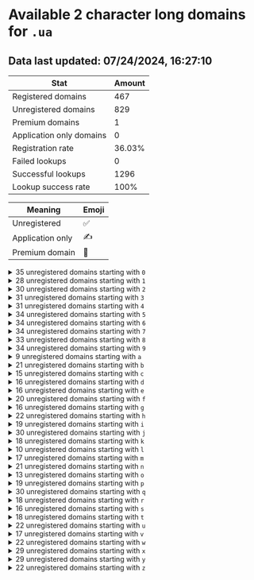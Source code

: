 # Available 2 character long domains for `.ua`

## Data last updated: 07/24/2024, 16:27:10

|Stat|Amount|
|--|--|
|Registered domains|467|
|Unregistered domains|829|
|Premium domains|1|
|Application only domains|0|
|Registration rate|36.03%|
|Failed lookups|0|
|Successful lookups|1296|
|Lookup success rate|100%|


|Meaning|Emoji|
|--|--|
|Unregistered|:white_check_mark:|
|Application only|:writing_hand:|
|Premium domain|:gem:|

<details>
<summary>35 unregistered domains starting with <bold><code>0</code></bold></summary>

|Type|Domain|
|--|--|
|:white_check_mark:|`00.ua`|
|:white_check_mark:|`02.ua`|
|:white_check_mark:|`03.ua`|
|:white_check_mark:|`04.ua`|
|:white_check_mark:|`05.ua`|
|:white_check_mark:|`06.ua`|
|:white_check_mark:|`07.ua`|
|:white_check_mark:|`08.ua`|
|:white_check_mark:|`09.ua`|
|:white_check_mark:|`0a.ua`|
|:white_check_mark:|`0b.ua`|
|:white_check_mark:|`0c.ua`|
|:white_check_mark:|`0d.ua`|
|:white_check_mark:|`0e.ua`|
|:white_check_mark:|`0f.ua`|
|:white_check_mark:|`0g.ua`|
|:white_check_mark:|`0h.ua`|
|:white_check_mark:|`0i.ua`|
|:white_check_mark:|`0j.ua`|
|:white_check_mark:|`0k.ua`|
|:white_check_mark:|`0l.ua`|
|:white_check_mark:|`0m.ua`|
|:white_check_mark:|`0n.ua`|
|:white_check_mark:|`0o.ua`|
|:white_check_mark:|`0p.ua`|
|:white_check_mark:|`0q.ua`|
|:white_check_mark:|`0r.ua`|
|:white_check_mark:|`0s.ua`|
|:white_check_mark:|`0t.ua`|
|:white_check_mark:|`0u.ua`|
|:white_check_mark:|`0v.ua`|
|:white_check_mark:|`0w.ua`|
|:white_check_mark:|`0x.ua`|
|:white_check_mark:|`0y.ua`|
|:white_check_mark:|`0z.ua`|
</details>
<details>
<summary>28 unregistered domains starting with <bold><code>1</code></bold></summary>

|Type|Domain|
|--|--|
|:white_check_mark:|`12.ua`|
|:white_check_mark:|`14.ua`|
|:white_check_mark:|`15.ua`|
|:white_check_mark:|`16.ua`|
|:white_check_mark:|`17.ua`|
|:white_check_mark:|`18.ua`|
|:white_check_mark:|`19.ua`|
|:white_check_mark:|`1b.ua`|
|:white_check_mark:|`1e.ua`|
|:white_check_mark:|`1f.ua`|
|:white_check_mark:|`1g.ua`|
|:white_check_mark:|`1i.ua`|
|:white_check_mark:|`1j.ua`|
|:white_check_mark:|`1k.ua`|
|:white_check_mark:|`1l.ua`|
|:white_check_mark:|`1n.ua`|
|:white_check_mark:|`1o.ua`|
|:white_check_mark:|`1p.ua`|
|:white_check_mark:|`1q.ua`|
|:white_check_mark:|`1r.ua`|
|:white_check_mark:|`1s.ua`|
|:white_check_mark:|`1t.ua`|
|:white_check_mark:|`1u.ua`|
|:white_check_mark:|`1v.ua`|
|:white_check_mark:|`1w.ua`|
|:white_check_mark:|`1x.ua`|
|:white_check_mark:|`1y.ua`|
|:white_check_mark:|`1z.ua`|
</details>
<details>
<summary>30 unregistered domains starting with <bold><code>2</code></bold></summary>

|Type|Domain|
|--|--|
|:white_check_mark:|`21.ua`|
|:white_check_mark:|`22.ua`|
|:white_check_mark:|`25.ua`|
|:white_check_mark:|`26.ua`|
|:white_check_mark:|`28.ua`|
|:white_check_mark:|`29.ua`|
|:white_check_mark:|`2a.ua`|
|:white_check_mark:|`2b.ua`|
|:white_check_mark:|`2c.ua`|
|:white_check_mark:|`2d.ua`|
|:white_check_mark:|`2f.ua`|
|:white_check_mark:|`2g.ua`|
|:white_check_mark:|`2h.ua`|
|:white_check_mark:|`2i.ua`|
|:white_check_mark:|`2j.ua`|
|:white_check_mark:|`2l.ua`|
|:white_check_mark:|`2m.ua`|
|:white_check_mark:|`2n.ua`|
|:white_check_mark:|`2o.ua`|
|:white_check_mark:|`2p.ua`|
|:white_check_mark:|`2q.ua`|
|:white_check_mark:|`2r.ua`|
|:white_check_mark:|`2s.ua`|
|:white_check_mark:|`2t.ua`|
|:white_check_mark:|`2u.ua`|
|:white_check_mark:|`2v.ua`|
|:white_check_mark:|`2w.ua`|
|:white_check_mark:|`2x.ua`|
|:white_check_mark:|`2y.ua`|
|:white_check_mark:|`2z.ua`|
</details>
<details>
<summary>31 unregistered domains starting with <bold><code>3</code></bold></summary>

|Type|Domain|
|--|--|
|:white_check_mark:|`30.ua`|
|:white_check_mark:|`31.ua`|
|:white_check_mark:|`32.ua`|
|:white_check_mark:|`33.ua`|
|:white_check_mark:|`34.ua`|
|:white_check_mark:|`35.ua`|
|:white_check_mark:|`36.ua`|
|:white_check_mark:|`37.ua`|
|:white_check_mark:|`38.ua`|
|:white_check_mark:|`39.ua`|
|:white_check_mark:|`3a.ua`|
|:white_check_mark:|`3b.ua`|
|:white_check_mark:|`3c.ua`|
|:white_check_mark:|`3e.ua`|
|:white_check_mark:|`3h.ua`|
|:white_check_mark:|`3j.ua`|
|:white_check_mark:|`3k.ua`|
|:white_check_mark:|`3l.ua`|
|:white_check_mark:|`3n.ua`|
|:white_check_mark:|`3o.ua`|
|:white_check_mark:|`3p.ua`|
|:white_check_mark:|`3q.ua`|
|:white_check_mark:|`3r.ua`|
|:white_check_mark:|`3s.ua`|
|:white_check_mark:|`3t.ua`|
|:white_check_mark:|`3u.ua`|
|:white_check_mark:|`3v.ua`|
|:white_check_mark:|`3w.ua`|
|:white_check_mark:|`3x.ua`|
|:white_check_mark:|`3y.ua`|
|:white_check_mark:|`3z.ua`|
</details>
<details>
<summary>31 unregistered domains starting with <bold><code>4</code></bold></summary>

|Type|Domain|
|--|--|
|:white_check_mark:|`40.ua`|
|:white_check_mark:|`41.ua`|
|:white_check_mark:|`42.ua`|
|:white_check_mark:|`43.ua`|
|:white_check_mark:|`45.ua`|
|:white_check_mark:|`46.ua`|
|:white_check_mark:|`47.ua`|
|:white_check_mark:|`48.ua`|
|:white_check_mark:|`49.ua`|
|:white_check_mark:|`4a.ua`|
|:white_check_mark:|`4c.ua`|
|:white_check_mark:|`4d.ua`|
|:white_check_mark:|`4e.ua`|
|:white_check_mark:|`4g.ua`|
|:white_check_mark:|`4h.ua`|
|:white_check_mark:|`4i.ua`|
|:white_check_mark:|`4j.ua`|
|:white_check_mark:|`4k.ua`|
|:white_check_mark:|`4l.ua`|
|:white_check_mark:|`4n.ua`|
|:white_check_mark:|`4o.ua`|
|:white_check_mark:|`4p.ua`|
|:white_check_mark:|`4q.ua`|
|:white_check_mark:|`4r.ua`|
|:white_check_mark:|`4t.ua`|
|:white_check_mark:|`4u.ua`|
|:white_check_mark:|`4v.ua`|
|:white_check_mark:|`4w.ua`|
|:white_check_mark:|`4x.ua`|
|:white_check_mark:|`4y.ua`|
|:white_check_mark:|`4z.ua`|
</details>
<details>
<summary>34 unregistered domains starting with <bold><code>5</code></bold></summary>

|Type|Domain|
|--|--|
|:white_check_mark:|`50.ua`|
|:white_check_mark:|`51.ua`|
|:white_check_mark:|`52.ua`|
|:white_check_mark:|`53.ua`|
|:white_check_mark:|`54.ua`|
|:white_check_mark:|`55.ua`|
|:white_check_mark:|`56.ua`|
|:white_check_mark:|`57.ua`|
|:white_check_mark:|`58.ua`|
|:white_check_mark:|`59.ua`|
|:white_check_mark:|`5a.ua`|
|:white_check_mark:|`5b.ua`|
|:white_check_mark:|`5c.ua`|
|:white_check_mark:|`5d.ua`|
|:white_check_mark:|`5e.ua`|
|:white_check_mark:|`5f.ua`|
|:white_check_mark:|`5h.ua`|
|:white_check_mark:|`5i.ua`|
|:white_check_mark:|`5j.ua`|
|:white_check_mark:|`5k.ua`|
|:white_check_mark:|`5l.ua`|
|:white_check_mark:|`5m.ua`|
|:white_check_mark:|`5n.ua`|
|:white_check_mark:|`5o.ua`|
|:white_check_mark:|`5p.ua`|
|:white_check_mark:|`5q.ua`|
|:white_check_mark:|`5r.ua`|
|:white_check_mark:|`5s.ua`|
|:white_check_mark:|`5t.ua`|
|:white_check_mark:|`5u.ua`|
|:white_check_mark:|`5v.ua`|
|:white_check_mark:|`5w.ua`|
|:white_check_mark:|`5y.ua`|
|:white_check_mark:|`5z.ua`|
</details>
<details>
<summary>34 unregistered domains starting with <bold><code>6</code></bold></summary>

|Type|Domain|
|--|--|
|:white_check_mark:|`60.ua`|
|:white_check_mark:|`61.ua`|
|:white_check_mark:|`63.ua`|
|:white_check_mark:|`64.ua`|
|:white_check_mark:|`65.ua`|
|:white_check_mark:|`66.ua`|
|:white_check_mark:|`67.ua`|
|:white_check_mark:|`68.ua`|
|:white_check_mark:|`6a.ua`|
|:white_check_mark:|`6b.ua`|
|:white_check_mark:|`6c.ua`|
|:white_check_mark:|`6d.ua`|
|:white_check_mark:|`6e.ua`|
|:white_check_mark:|`6f.ua`|
|:white_check_mark:|`6g.ua`|
|:white_check_mark:|`6h.ua`|
|:white_check_mark:|`6i.ua`|
|:white_check_mark:|`6j.ua`|
|:white_check_mark:|`6k.ua`|
|:white_check_mark:|`6l.ua`|
|:white_check_mark:|`6m.ua`|
|:white_check_mark:|`6n.ua`|
|:white_check_mark:|`6o.ua`|
|:white_check_mark:|`6p.ua`|
|:white_check_mark:|`6q.ua`|
|:white_check_mark:|`6r.ua`|
|:white_check_mark:|`6s.ua`|
|:white_check_mark:|`6t.ua`|
|:white_check_mark:|`6u.ua`|
|:white_check_mark:|`6v.ua`|
|:white_check_mark:|`6w.ua`|
|:white_check_mark:|`6x.ua`|
|:white_check_mark:|`6y.ua`|
|:white_check_mark:|`6z.ua`|
</details>
<details>
<summary>34 unregistered domains starting with <bold><code>7</code></bold></summary>

|Type|Domain|
|--|--|
|:white_check_mark:|`70.ua`|
|:white_check_mark:|`71.ua`|
|:white_check_mark:|`72.ua`|
|:white_check_mark:|`73.ua`|
|:white_check_mark:|`74.ua`|
|:white_check_mark:|`75.ua`|
|:white_check_mark:|`76.ua`|
|:white_check_mark:|`77.ua`|
|:white_check_mark:|`78.ua`|
|:white_check_mark:|`79.ua`|
|:white_check_mark:|`7a.ua`|
|:white_check_mark:|`7b.ua`|
|:white_check_mark:|`7c.ua`|
|:white_check_mark:|`7d.ua`|
|:white_check_mark:|`7e.ua`|
|:white_check_mark:|`7f.ua`|
|:white_check_mark:|`7h.ua`|
|:white_check_mark:|`7i.ua`|
|:white_check_mark:|`7j.ua`|
|:white_check_mark:|`7l.ua`|
|:white_check_mark:|`7m.ua`|
|:white_check_mark:|`7n.ua`|
|:white_check_mark:|`7o.ua`|
|:white_check_mark:|`7p.ua`|
|:white_check_mark:|`7q.ua`|
|:white_check_mark:|`7r.ua`|
|:white_check_mark:|`7s.ua`|
|:white_check_mark:|`7t.ua`|
|:white_check_mark:|`7u.ua`|
|:white_check_mark:|`7v.ua`|
|:white_check_mark:|`7w.ua`|
|:white_check_mark:|`7x.ua`|
|:white_check_mark:|`7y.ua`|
|:white_check_mark:|`7z.ua`|
</details>
<details>
<summary>33 unregistered domains starting with <bold><code>8</code></bold></summary>

|Type|Domain|
|--|--|
|:white_check_mark:|`80.ua`|
|:white_check_mark:|`81.ua`|
|:white_check_mark:|`82.ua`|
|:white_check_mark:|`83.ua`|
|:white_check_mark:|`84.ua`|
|:white_check_mark:|`85.ua`|
|:white_check_mark:|`86.ua`|
|:white_check_mark:|`87.ua`|
|:white_check_mark:|`89.ua`|
|:white_check_mark:|`8b.ua`|
|:white_check_mark:|`8c.ua`|
|:white_check_mark:|`8d.ua`|
|:white_check_mark:|`8e.ua`|
|:white_check_mark:|`8f.ua`|
|:white_check_mark:|`8g.ua`|
|:white_check_mark:|`8h.ua`|
|:white_check_mark:|`8i.ua`|
|:white_check_mark:|`8j.ua`|
|:white_check_mark:|`8k.ua`|
|:white_check_mark:|`8l.ua`|
|:white_check_mark:|`8m.ua`|
|:white_check_mark:|`8n.ua`|
|:white_check_mark:|`8o.ua`|
|:white_check_mark:|`8q.ua`|
|:white_check_mark:|`8r.ua`|
|:white_check_mark:|`8s.ua`|
|:white_check_mark:|`8t.ua`|
|:white_check_mark:|`8u.ua`|
|:white_check_mark:|`8v.ua`|
|:white_check_mark:|`8w.ua`|
|:white_check_mark:|`8x.ua`|
|:white_check_mark:|`8y.ua`|
|:white_check_mark:|`8z.ua`|
</details>
<details>
<summary>34 unregistered domains starting with <bold><code>9</code></bold></summary>

|Type|Domain|
|--|--|
|:white_check_mark:|`91.ua`|
|:white_check_mark:|`92.ua`|
|:white_check_mark:|`93.ua`|
|:white_check_mark:|`94.ua`|
|:white_check_mark:|`95.ua`|
|:white_check_mark:|`96.ua`|
|:white_check_mark:|`97.ua`|
|:white_check_mark:|`98.ua`|
|:white_check_mark:|`9a.ua`|
|:white_check_mark:|`9b.ua`|
|:white_check_mark:|`9c.ua`|
|:white_check_mark:|`9d.ua`|
|:white_check_mark:|`9e.ua`|
|:white_check_mark:|`9f.ua`|
|:white_check_mark:|`9g.ua`|
|:white_check_mark:|`9h.ua`|
|:white_check_mark:|`9i.ua`|
|:white_check_mark:|`9j.ua`|
|:white_check_mark:|`9k.ua`|
|:white_check_mark:|`9l.ua`|
|:white_check_mark:|`9m.ua`|
|:white_check_mark:|`9n.ua`|
|:white_check_mark:|`9o.ua`|
|:white_check_mark:|`9p.ua`|
|:white_check_mark:|`9q.ua`|
|:white_check_mark:|`9r.ua`|
|:white_check_mark:|`9s.ua`|
|:white_check_mark:|`9t.ua`|
|:white_check_mark:|`9u.ua`|
|:white_check_mark:|`9v.ua`|
|:white_check_mark:|`9w.ua`|
|:white_check_mark:|`9x.ua`|
|:white_check_mark:|`9y.ua`|
|:white_check_mark:|`9z.ua`|
</details>
<details>
<summary>9 unregistered domains starting with <bold><code>a</code></bold></summary>

|Type|Domain|
|--|--|
|:white_check_mark:|`a0.ua`|
|:white_check_mark:|`a2.ua`|
|:white_check_mark:|`a3.ua`|
|:white_check_mark:|`a6.ua`|
|:white_check_mark:|`a8.ua`|
|:white_check_mark:|`a9.ua`|
|:white_check_mark:|`aj.ua`|
|:white_check_mark:|`aw.ua`|
|:white_check_mark:|`ay.ua`|
</details>
<details>
<summary>21 unregistered domains starting with <bold><code>b</code></bold></summary>

|Type|Domain|
|--|--|
|:white_check_mark:|`b0.ua`|
|:white_check_mark:|`b1.ua`|
|:white_check_mark:|`b3.ua`|
|:white_check_mark:|`b4.ua`|
|:white_check_mark:|`b5.ua`|
|:white_check_mark:|`b6.ua`|
|:white_check_mark:|`b7.ua`|
|:white_check_mark:|`b8.ua`|
|:white_check_mark:|`b9.ua`|
|:white_check_mark:|`ba.ua`|
|:white_check_mark:|`bc.ua`|
|:white_check_mark:|`bd.ua`|
|:white_check_mark:|`bf.ua`|
|:white_check_mark:|`bj.ua`|
|:white_check_mark:|`bq.ua`|
|:white_check_mark:|`br.ua`|
|:white_check_mark:|`bu.ua`|
|:white_check_mark:|`bw.ua`|
|:white_check_mark:|`bx.ua`|
|:white_check_mark:|`by.ua`|
|:white_check_mark:|`bz.ua`|
</details>
<details>
<summary>15 unregistered domains starting with <bold><code>c</code></bold></summary>

|Type|Domain|
|--|--|
|:white_check_mark:|`c0.ua`|
|:white_check_mark:|`c1.ua`|
|:white_check_mark:|`c2.ua`|
|:white_check_mark:|`c3.ua`|
|:white_check_mark:|`c4.ua`|
|:white_check_mark:|`c5.ua`|
|:white_check_mark:|`c6.ua`|
|:white_check_mark:|`c7.ua`|
|:white_check_mark:|`c8.ua`|
|:white_check_mark:|`c9.ua`|
|:white_check_mark:|`cg.ua`|
|:white_check_mark:|`cj.ua`|
|:white_check_mark:|`cw.ua`|
|:white_check_mark:|`cy.ua`|
|:white_check_mark:|`cz.ua`|
</details>
<details>
<summary>16 unregistered domains starting with <bold><code>d</code></bold></summary>

|Type|Domain|
|--|--|
|:white_check_mark:|`d0.ua`|
|:white_check_mark:|`d3.ua`|
|:white_check_mark:|`d4.ua`|
|:white_check_mark:|`d6.ua`|
|:white_check_mark:|`d7.ua`|
|:white_check_mark:|`d8.ua`|
|:white_check_mark:|`d9.ua`|
|:white_check_mark:|`dd.ua`|
|:white_check_mark:|`dg.ua`|
|:white_check_mark:|`dh.ua`|
|:white_check_mark:|`dq.ua`|
|:white_check_mark:|`dr.ua`|
|:white_check_mark:|`du.ua`|
|:white_check_mark:|`dv.ua`|
|:white_check_mark:|`dx.ua`|
|:white_check_mark:|`dy.ua`|
</details>
<details>
<summary>16 unregistered domains starting with <bold><code>e</code></bold></summary>

|Type|Domain|
|--|--|
|:white_check_mark:|`e0.ua`|
|:white_check_mark:|`e1.ua`|
|:white_check_mark:|`e2.ua`|
|:white_check_mark:|`e3.ua`|
|:white_check_mark:|`e4.ua`|
|:white_check_mark:|`e6.ua`|
|:white_check_mark:|`e7.ua`|
|:white_check_mark:|`e8.ua`|
|:white_check_mark:|`e9.ua`|
|:white_check_mark:|`eg.ua`|
|:white_check_mark:|`eh.ua`|
|:white_check_mark:|`em.ua`|
|:white_check_mark:|`en.ua`|
|:white_check_mark:|`ew.ua`|
|:white_check_mark:|`ey.ua`|
|:white_check_mark:|`ez.ua`|
</details>
<details>
<summary>20 unregistered domains starting with <bold><code>f</code></bold></summary>

|Type|Domain|
|--|--|
|:white_check_mark:|`f0.ua`|
|:white_check_mark:|`f1.ua`|
|:white_check_mark:|`f2.ua`|
|:white_check_mark:|`f3.ua`|
|:white_check_mark:|`f4.ua`|
|:white_check_mark:|`f6.ua`|
|:white_check_mark:|`f7.ua`|
|:white_check_mark:|`f8.ua`|
|:white_check_mark:|`f9.ua`|
|:white_check_mark:|`fc.ua`|
|:white_check_mark:|`fd.ua`|
|:white_check_mark:|`fe.ua`|
|:white_check_mark:|`fi.ua`|
|:white_check_mark:|`fk.ua`|
|:white_check_mark:|`fp.ua`|
|:white_check_mark:|`fs.ua`|
|:white_check_mark:|`fu.ua`|
|:white_check_mark:|`fx.ua`|
|:white_check_mark:|`fy.ua`|
|:white_check_mark:|`fz.ua`|
</details>
<details>
<summary>16 unregistered domains starting with <bold><code>g</code></bold></summary>

|Type|Domain|
|--|--|
|:white_check_mark:|`g0.ua`|
|:white_check_mark:|`g1.ua`|
|:white_check_mark:|`g2.ua`|
|:white_check_mark:|`g3.ua`|
|:white_check_mark:|`g4.ua`|
|:white_check_mark:|`g5.ua`|
|:white_check_mark:|`g6.ua`|
|:white_check_mark:|`g7.ua`|
|:white_check_mark:|`g8.ua`|
|:white_check_mark:|`g9.ua`|
|:white_check_mark:|`gb.ua`|
|:white_check_mark:|`gf.ua`|
|:white_check_mark:|`gj.ua`|
|:white_check_mark:|`gu.ua`|
|:white_check_mark:|`gx.ua`|
|:white_check_mark:|`gy.ua`|
</details>
<details>
<summary>22 unregistered domains starting with <bold><code>h</code></bold></summary>

|Type|Domain|
|--|--|
|:white_check_mark:|`h0.ua`|
|:white_check_mark:|`h1.ua`|
|:white_check_mark:|`h3.ua`|
|:white_check_mark:|`h4.ua`|
|:white_check_mark:|`h5.ua`|
|:white_check_mark:|`h6.ua`|
|:white_check_mark:|`h7.ua`|
|:white_check_mark:|`h8.ua`|
|:white_check_mark:|`h9.ua`|
|:white_check_mark:|`ha.ua`|
|:white_check_mark:|`he.ua`|
|:white_check_mark:|`hg.ua`|
|:white_check_mark:|`hj.ua`|
|:white_check_mark:|`hk.ua`|
|:white_check_mark:|`hl.ua`|
|:white_check_mark:|`hn.ua`|
|:white_check_mark:|`hq.ua`|
|:white_check_mark:|`hs.ua`|
|:white_check_mark:|`hu.ua`|
|:white_check_mark:|`hx.ua`|
|:white_check_mark:|`hy.ua`|
|:white_check_mark:|`hz.ua`|
</details>
<details>
<summary>19 unregistered domains starting with <bold><code>i</code></bold></summary>

|Type|Domain|
|--|--|
|:white_check_mark:|`i0.ua`|
|:white_check_mark:|`i1.ua`|
|:white_check_mark:|`i2.ua`|
|:white_check_mark:|`i3.ua`|
|:white_check_mark:|`i4.ua`|
|:white_check_mark:|`i5.ua`|
|:white_check_mark:|`i6.ua`|
|:white_check_mark:|`i7.ua`|
|:white_check_mark:|`i8.ua`|
|:white_check_mark:|`i9.ua`|
|:white_check_mark:|`ih.ua`|
|:white_check_mark:|`ij.ua`|
|:white_check_mark:|`ik.ua`|
|:white_check_mark:|`il.ua`|
|:white_check_mark:|`ip.ua`|
|:white_check_mark:|`ir.ua`|
|:white_check_mark:|`iu.ua`|
|:white_check_mark:|`iw.ua`|
|:white_check_mark:|`iy.ua`|
</details>
<details>
<summary>30 unregistered domains starting with <bold><code>j</code></bold></summary>

|Type|Domain|
|--|--|
|:white_check_mark:|`j0.ua`|
|:white_check_mark:|`j1.ua`|
|:white_check_mark:|`j2.ua`|
|:white_check_mark:|`j3.ua`|
|:white_check_mark:|`j4.ua`|
|:white_check_mark:|`j5.ua`|
|:white_check_mark:|`j6.ua`|
|:white_check_mark:|`j7.ua`|
|:white_check_mark:|`j8.ua`|
|:white_check_mark:|`j9.ua`|
|:white_check_mark:|`ja.ua`|
|:white_check_mark:|`jc.ua`|
|:white_check_mark:|`je.ua`|
|:white_check_mark:|`jf.ua`|
|:white_check_mark:|`jg.ua`|
|:white_check_mark:|`jh.ua`|
|:white_check_mark:|`ji.ua`|
|:white_check_mark:|`jk.ua`|
|:white_check_mark:|`jl.ua`|
|:white_check_mark:|`jn.ua`|
|:white_check_mark:|`jo.ua`|
|:white_check_mark:|`jp.ua`|
|:white_check_mark:|`jq.ua`|
|:white_check_mark:|`jr.ua`|
|:white_check_mark:|`jt.ua`|
|:white_check_mark:|`ju.ua`|
|:white_check_mark:|`jv.ua`|
|:white_check_mark:|`jw.ua`|
|:white_check_mark:|`jy.ua`|
|:white_check_mark:|`jz.ua`|
</details>
<details>
<summary>18 unregistered domains starting with <bold><code>k</code></bold></summary>

|Type|Domain|
|--|--|
|:white_check_mark:|`k0.ua`|
|:white_check_mark:|`k3.ua`|
|:white_check_mark:|`k4.ua`|
|:white_check_mark:|`k5.ua`|
|:white_check_mark:|`k6.ua`|
|:white_check_mark:|`k8.ua`|
|:white_check_mark:|`k9.ua`|
|:white_check_mark:|`kb.ua`|
|:white_check_mark:|`kc.ua`|
|:white_check_mark:|`ke.ua`|
|:white_check_mark:|`ki.ua`|
|:white_check_mark:|`kj.ua`|
|:white_check_mark:|`kk.ua`|
|:white_check_mark:|`kl.ua`|
|:white_check_mark:|`kq.ua`|
|:white_check_mark:|`kx.ua`|
|:white_check_mark:|`ky.ua`|
|:white_check_mark:|`kz.ua`|
</details>
<details>
<summary>10 unregistered domains starting with <bold><code>l</code></bold></summary>

|Type|Domain|
|--|--|
|:white_check_mark:|`l0.ua`|
|:white_check_mark:|`l2.ua`|
|:white_check_mark:|`l3.ua`|
|:white_check_mark:|`l6.ua`|
|:white_check_mark:|`l9.ua`|
|:white_check_mark:|`le.ua`|
|:white_check_mark:|`lj.ua`|
|:white_check_mark:|`lq.ua`|
|:white_check_mark:|`lr.ua`|
|:white_check_mark:|`lz.ua`|
</details>
<details>
<summary>17 unregistered domains starting with <bold><code>m</code></bold></summary>

|Type|Domain|
|--|--|
|:white_check_mark:|`m0.ua`|
|:gem:|`m2.ua`|
|:white_check_mark:|`m4.ua`|
|:white_check_mark:|`m5.ua`|
|:white_check_mark:|`m6.ua`|
|:white_check_mark:|`m8.ua`|
|:white_check_mark:|`m9.ua`|
|:white_check_mark:|`mb.ua`|
|:white_check_mark:|`mc.ua`|
|:white_check_mark:|`mf.ua`|
|:white_check_mark:|`mh.ua`|
|:white_check_mark:|`ml.ua`|
|:white_check_mark:|`mn.ua`|
|:white_check_mark:|`mq.ua`|
|:white_check_mark:|`ms.ua`|
|:white_check_mark:|`mu.ua`|
|:white_check_mark:|`mv.ua`|
</details>
<details>
<summary>21 unregistered domains starting with <bold><code>n</code></bold></summary>

|Type|Domain|
|--|--|
|:white_check_mark:|`n0.ua`|
|:white_check_mark:|`n3.ua`|
|:white_check_mark:|`n4.ua`|
|:white_check_mark:|`n5.ua`|
|:white_check_mark:|`n6.ua`|
|:white_check_mark:|`n7.ua`|
|:white_check_mark:|`n8.ua`|
|:white_check_mark:|`n9.ua`|
|:white_check_mark:|`na.ua`|
|:white_check_mark:|`ne.ua`|
|:white_check_mark:|`ng.ua`|
|:white_check_mark:|`nh.ua`|
|:white_check_mark:|`nj.ua`|
|:white_check_mark:|`nm.ua`|
|:white_check_mark:|`no.ua`|
|:white_check_mark:|`nq.ua`|
|:white_check_mark:|`nr.ua`|
|:white_check_mark:|`nu.ua`|
|:white_check_mark:|`nw.ua`|
|:white_check_mark:|`nx.ua`|
|:white_check_mark:|`ny.ua`|
</details>
<details>
<summary>13 unregistered domains starting with <bold><code>o</code></bold></summary>

|Type|Domain|
|--|--|
|:white_check_mark:|`o0.ua`|
|:white_check_mark:|`o1.ua`|
|:white_check_mark:|`o4.ua`|
|:white_check_mark:|`o6.ua`|
|:white_check_mark:|`o7.ua`|
|:white_check_mark:|`o8.ua`|
|:white_check_mark:|`o9.ua`|
|:white_check_mark:|`oe.ua`|
|:white_check_mark:|`oi.ua`|
|:white_check_mark:|`oo.ua`|
|:white_check_mark:|`oq.ua`|
|:white_check_mark:|`ou.ua`|
|:white_check_mark:|`oy.ua`|
</details>
<details>
<summary>19 unregistered domains starting with <bold><code>p</code></bold></summary>

|Type|Domain|
|--|--|
|:white_check_mark:|`p0.ua`|
|:white_check_mark:|`p1.ua`|
|:white_check_mark:|`p2.ua`|
|:white_check_mark:|`p3.ua`|
|:white_check_mark:|`p4.ua`|
|:white_check_mark:|`p5.ua`|
|:white_check_mark:|`p6.ua`|
|:white_check_mark:|`p7.ua`|
|:white_check_mark:|`p8.ua`|
|:white_check_mark:|`p9.ua`|
|:white_check_mark:|`pf.ua`|
|:white_check_mark:|`pj.ua`|
|:white_check_mark:|`pn.ua`|
|:white_check_mark:|`po.ua`|
|:white_check_mark:|`pq.ua`|
|:white_check_mark:|`ps.ua`|
|:white_check_mark:|`pu.ua`|
|:white_check_mark:|`pw.ua`|
|:white_check_mark:|`py.ua`|
</details>
<details>
<summary>30 unregistered domains starting with <bold><code>q</code></bold></summary>

|Type|Domain|
|--|--|
|:white_check_mark:|`q0.ua`|
|:white_check_mark:|`q1.ua`|
|:white_check_mark:|`q2.ua`|
|:white_check_mark:|`q3.ua`|
|:white_check_mark:|`q4.ua`|
|:white_check_mark:|`q5.ua`|
|:white_check_mark:|`q6.ua`|
|:white_check_mark:|`q7.ua`|
|:white_check_mark:|`q8.ua`|
|:white_check_mark:|`q9.ua`|
|:white_check_mark:|`qb.ua`|
|:white_check_mark:|`qc.ua`|
|:white_check_mark:|`qe.ua`|
|:white_check_mark:|`qf.ua`|
|:white_check_mark:|`qg.ua`|
|:white_check_mark:|`qh.ua`|
|:white_check_mark:|`qi.ua`|
|:white_check_mark:|`qj.ua`|
|:white_check_mark:|`ql.ua`|
|:white_check_mark:|`qm.ua`|
|:white_check_mark:|`qn.ua`|
|:white_check_mark:|`qo.ua`|
|:white_check_mark:|`qq.ua`|
|:white_check_mark:|`qt.ua`|
|:white_check_mark:|`qu.ua`|
|:white_check_mark:|`qv.ua`|
|:white_check_mark:|`qw.ua`|
|:white_check_mark:|`qx.ua`|
|:white_check_mark:|`qy.ua`|
|:white_check_mark:|`qz.ua`|
</details>
<details>
<summary>18 unregistered domains starting with <bold><code>r</code></bold></summary>

|Type|Domain|
|--|--|
|:white_check_mark:|`r0.ua`|
|:white_check_mark:|`r1.ua`|
|:white_check_mark:|`r2.ua`|
|:white_check_mark:|`r3.ua`|
|:white_check_mark:|`r4.ua`|
|:white_check_mark:|`r5.ua`|
|:white_check_mark:|`r6.ua`|
|:white_check_mark:|`r7.ua`|
|:white_check_mark:|`r8.ua`|
|:white_check_mark:|`r9.ua`|
|:white_check_mark:|`rc.ua`|
|:white_check_mark:|`rf.ua`|
|:white_check_mark:|`ri.ua`|
|:white_check_mark:|`rj.ua`|
|:white_check_mark:|`ro.ua`|
|:white_check_mark:|`rq.ua`|
|:white_check_mark:|`rw.ua`|
|:white_check_mark:|`ry.ua`|
</details>
<details>
<summary>16 unregistered domains starting with <bold><code>s</code></bold></summary>

|Type|Domain|
|--|--|
|:white_check_mark:|`s0.ua`|
|:white_check_mark:|`s2.ua`|
|:white_check_mark:|`s4.ua`|
|:white_check_mark:|`s5.ua`|
|:white_check_mark:|`s6.ua`|
|:white_check_mark:|`s7.ua`|
|:white_check_mark:|`s8.ua`|
|:white_check_mark:|`s9.ua`|
|:white_check_mark:|`sh.ua`|
|:white_check_mark:|`sj.ua`|
|:white_check_mark:|`sn.ua`|
|:white_check_mark:|`sq.ua`|
|:white_check_mark:|`sr.ua`|
|:white_check_mark:|`su.ua`|
|:white_check_mark:|`sw.ua`|
|:white_check_mark:|`sx.ua`|
</details>
<details>
<summary>18 unregistered domains starting with <bold><code>t</code></bold></summary>

|Type|Domain|
|--|--|
|:white_check_mark:|`t0.ua`|
|:white_check_mark:|`t2.ua`|
|:white_check_mark:|`t3.ua`|
|:white_check_mark:|`t4.ua`|
|:white_check_mark:|`t5.ua`|
|:white_check_mark:|`t6.ua`|
|:white_check_mark:|`t7.ua`|
|:white_check_mark:|`t8.ua`|
|:white_check_mark:|`t9.ua`|
|:white_check_mark:|`tc.ua`|
|:white_check_mark:|`td.ua`|
|:white_check_mark:|`tf.ua`|
|:white_check_mark:|`tg.ua`|
|:white_check_mark:|`th.ua`|
|:white_check_mark:|`tq.ua`|
|:white_check_mark:|`tr.ua`|
|:white_check_mark:|`tx.ua`|
|:white_check_mark:|`ty.ua`|
</details>
<details>
<summary>22 unregistered domains starting with <bold><code>u</code></bold></summary>

|Type|Domain|
|--|--|
|:white_check_mark:|`u0.ua`|
|:white_check_mark:|`u1.ua`|
|:white_check_mark:|`u3.ua`|
|:white_check_mark:|`u4.ua`|
|:white_check_mark:|`u5.ua`|
|:white_check_mark:|`u6.ua`|
|:white_check_mark:|`u7.ua`|
|:white_check_mark:|`u8.ua`|
|:white_check_mark:|`u9.ua`|
|:white_check_mark:|`uc.ua`|
|:white_check_mark:|`ug.ua`|
|:white_check_mark:|`ui.ua`|
|:white_check_mark:|`uj.ua`|
|:white_check_mark:|`uk.ua`|
|:white_check_mark:|`ul.ua`|
|:white_check_mark:|`um.ua`|
|:white_check_mark:|`uo.ua`|
|:white_check_mark:|`up.ua`|
|:white_check_mark:|`uq.ua`|
|:white_check_mark:|`ur.ua`|
|:white_check_mark:|`uw.ua`|
|:white_check_mark:|`uy.ua`|
</details>
<details>
<summary>17 unregistered domains starting with <bold><code>v</code></bold></summary>

|Type|Domain|
|--|--|
|:white_check_mark:|`v0.ua`|
|:white_check_mark:|`v1.ua`|
|:white_check_mark:|`v3.ua`|
|:white_check_mark:|`v4.ua`|
|:white_check_mark:|`v5.ua`|
|:white_check_mark:|`v6.ua`|
|:white_check_mark:|`v8.ua`|
|:white_check_mark:|`ve.ua`|
|:white_check_mark:|`vf.ua`|
|:white_check_mark:|`vh.ua`|
|:white_check_mark:|`vi.ua`|
|:white_check_mark:|`vl.ua`|
|:white_check_mark:|`vo.ua`|
|:white_check_mark:|`vq.ua`|
|:white_check_mark:|`vt.ua`|
|:white_check_mark:|`vu.ua`|
|:white_check_mark:|`vy.ua`|
</details>
<details>
<summary>22 unregistered domains starting with <bold><code>w</code></bold></summary>

|Type|Domain|
|--|--|
|:white_check_mark:|`w0.ua`|
|:white_check_mark:|`w2.ua`|
|:white_check_mark:|`w4.ua`|
|:white_check_mark:|`w5.ua`|
|:white_check_mark:|`w6.ua`|
|:white_check_mark:|`w7.ua`|
|:white_check_mark:|`w8.ua`|
|:white_check_mark:|`w9.ua`|
|:white_check_mark:|`wa.ua`|
|:white_check_mark:|`wb.ua`|
|:white_check_mark:|`wc.ua`|
|:white_check_mark:|`wh.ua`|
|:white_check_mark:|`wj.ua`|
|:white_check_mark:|`wk.ua`|
|:white_check_mark:|`wm.ua`|
|:white_check_mark:|`wn.ua`|
|:white_check_mark:|`wq.ua`|
|:white_check_mark:|`wr.ua`|
|:white_check_mark:|`wt.ua`|
|:white_check_mark:|`wx.ua`|
|:white_check_mark:|`wy.ua`|
|:white_check_mark:|`wz.ua`|
</details>
<details>
<summary>29 unregistered domains starting with <bold><code>x</code></bold></summary>

|Type|Domain|
|--|--|
|:white_check_mark:|`x0.ua`|
|:white_check_mark:|`x4.ua`|
|:white_check_mark:|`x5.ua`|
|:white_check_mark:|`x6.ua`|
|:white_check_mark:|`x7.ua`|
|:white_check_mark:|`x8.ua`|
|:white_check_mark:|`x9.ua`|
|:white_check_mark:|`xb.ua`|
|:white_check_mark:|`xc.ua`|
|:white_check_mark:|`xd.ua`|
|:white_check_mark:|`xe.ua`|
|:white_check_mark:|`xf.ua`|
|:white_check_mark:|`xg.ua`|
|:white_check_mark:|`xh.ua`|
|:white_check_mark:|`xi.ua`|
|:white_check_mark:|`xj.ua`|
|:white_check_mark:|`xk.ua`|
|:white_check_mark:|`xm.ua`|
|:white_check_mark:|`xn.ua`|
|:white_check_mark:|`xq.ua`|
|:white_check_mark:|`xr.ua`|
|:white_check_mark:|`xs.ua`|
|:white_check_mark:|`xt.ua`|
|:white_check_mark:|`xu.ua`|
|:white_check_mark:|`xv.ua`|
|:white_check_mark:|`xw.ua`|
|:white_check_mark:|`xx.ua`|
|:white_check_mark:|`xy.ua`|
|:white_check_mark:|`xz.ua`|
</details>
<details>
<summary>29 unregistered domains starting with <bold><code>y</code></bold></summary>

|Type|Domain|
|--|--|
|:white_check_mark:|`y0.ua`|
|:white_check_mark:|`y1.ua`|
|:white_check_mark:|`y2.ua`|
|:white_check_mark:|`y3.ua`|
|:white_check_mark:|`y4.ua`|
|:white_check_mark:|`y5.ua`|
|:white_check_mark:|`y6.ua`|
|:white_check_mark:|`y7.ua`|
|:white_check_mark:|`y8.ua`|
|:white_check_mark:|`y9.ua`|
|:white_check_mark:|`yb.ua`|
|:white_check_mark:|`yc.ua`|
|:white_check_mark:|`yd.ua`|
|:white_check_mark:|`yf.ua`|
|:white_check_mark:|`yg.ua`|
|:white_check_mark:|`yh.ua`|
|:white_check_mark:|`yj.ua`|
|:white_check_mark:|`yk.ua`|
|:white_check_mark:|`yl.ua`|
|:white_check_mark:|`ym.ua`|
|:white_check_mark:|`yn.ua`|
|:white_check_mark:|`yo.ua`|
|:white_check_mark:|`yq.ua`|
|:white_check_mark:|`yr.ua`|
|:white_check_mark:|`yu.ua`|
|:white_check_mark:|`yv.ua`|
|:white_check_mark:|`yw.ua`|
|:white_check_mark:|`yx.ua`|
|:white_check_mark:|`yz.ua`|
</details>
<details>
<summary>22 unregistered domains starting with <bold><code>z</code></bold></summary>

|Type|Domain|
|--|--|
|:white_check_mark:|`z0.ua`|
|:white_check_mark:|`z1.ua`|
|:white_check_mark:|`z2.ua`|
|:white_check_mark:|`z3.ua`|
|:white_check_mark:|`z4.ua`|
|:white_check_mark:|`z5.ua`|
|:white_check_mark:|`z6.ua`|
|:white_check_mark:|`z7.ua`|
|:white_check_mark:|`z8.ua`|
|:white_check_mark:|`z9.ua`|
|:white_check_mark:|`zb.ua`|
|:white_check_mark:|`zc.ua`|
|:white_check_mark:|`ze.ua`|
|:white_check_mark:|`zg.ua`|
|:white_check_mark:|`zh.ua`|
|:white_check_mark:|`zj.ua`|
|:white_check_mark:|`zq.ua`|
|:white_check_mark:|`zs.ua`|
|:white_check_mark:|`zu.ua`|
|:white_check_mark:|`zx.ua`|
|:white_check_mark:|`zy.ua`|
|:white_check_mark:|`zz.ua`|
</details>
